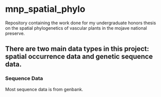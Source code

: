 # mnp_spatial_phylo
Repository containing the work done for my undergraduate honors thesis on the spatial phylogenetics of vascular plants in the mojave national preserve. 
## There are two main data types in this project: spatial occurrence data and genetic sequence data. 
### Sequence Data
Most sequence data is from genbank. 